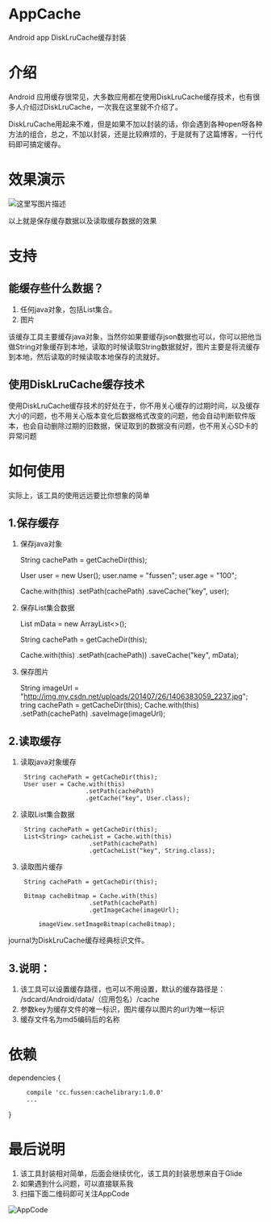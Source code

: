 # AppCache
Android app DiskLruCache缓存封装

# 介绍
Android 应用缓存很常见，大多数应用都在使用DiskLruCache缓存技术，也有很多人介绍过DiskLruCache，一次我在这里就不介绍了。

DiskLruCache用起来不难，但是如果不加以封装的话，你会遇到各种open呀各种方法的组合，总之，不加以封装，还是比较麻烦的，于是就有了这篇博客，一行代码即可搞定缓存。

# 效果演示

![这里写图片描述](https://ws4.sinaimg.cn/large/006tKfTcgy1fm9eyreh0cg30960g8q3u.gif)


以上就是保存缓存数据以及读取缓存数据的效果

# 支持

## 能缓存些什么数据？

 1. 任何java对象，包括List集合。
 2. 图片
 
 该缓存工具主要缓存java对象，当然你如果要缓存json数据也可以，你可以把他当做String对象缓存到本地，读取的时候读取String数据就好，图片主要是将流缓存到本地，然后读取的时候读取本地保存的流就好。

## 使用DiskLruCache缓存技术

使用DiskLruCache缓存技术的好处在于，你不用关心缓存的过期时间，以及缓存大小的问题，也不用关心版本变化后数据格式改变的问题，他会自动判断软件版本，也会自动删除过期的旧数据，保证取到的数据没有问题，也不用关心SD卡的异常问题

# 如何使用


实际上，该工具的使用远远要比你想象的简单

## 1.保存缓存


1. 保存java对象

	
	String cachePath = getCacheDir(this);

	User user = new User();
	 user.name = "fussen";
	 user.age = "100";

	Cache.with(this)
	     .setPath(cachePath)
	     .saveCache("key", user);


2. 保存List集合数据

	List<String> mData = new ArrayList<>();

	String cachePath = getCacheDir(this);

	Cache.with(this)
	     .setPath(cachePath))
	     .saveCache("key", mData);

3. 保存图片

	String imageUrl = "http://img.my.csdn.net/uploads/201407/26/1406383059_2237.jpg";
	tring cachePath = getCacheDir(this);
	Cache.with(this)
			 .setPath(cachePath)
			 .saveImage(imageUrl);


## 2.读取缓存

1. 读取java对象缓存

		String cachePath = getCacheDir(this);
		User user = Cache.with(this)
		                 .setPath(cachePath)
		                 .getCache("key", User.class);

2. 读取List集合数据

		String cachePath = getCacheDir(this);
		List<String> cacheList = Cache.with(this)
					      .setPath(cachePath)
					      .getCacheList("key", String.class);

3. 读取图片缓存

		String cachePath = getCacheDir(this);
		
		Bitmap cacheBitmap = Cache.with(this)
				          .setPath(cachePath)
				          .getImageCache(imageUrl);

    		imageView.setImageBitmap(cacheBitmap);

journal为DiskLruCache缓存经典标识文件。


## 3.说明：

1. 该工具可以设置缓存路径，也可以不用设置，默认的缓存路径是：
/sdcard/Android/data/（应用包名）/cache
2. 参数key为缓存文件的唯一标识，图片缓存以图片的url为唯一标识
3. 缓存文件名为md5编码后的名称


# 依赖


 dependencies  {
 
         compile 'cc.fussen:cachelibrary:1.0.0'
         ...         
   }


# 最后说明

1. 该工具封装相对简单，后面会继续优化，该工具的封装思想来自于Glide
2. 如果遇到什么问题，可以直接联系我
3. 扫描下面二维码即可关注AppCode

![AppCode](http://upload-images.jianshu.io/upload_images/3267943-35cf55f437d712a9.jpg?imageMogr2/auto-orient/strip%7CimageView2/2/w/1240)

